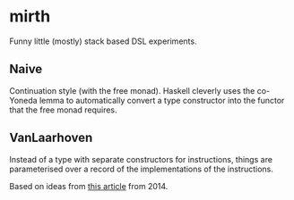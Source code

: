 # mirth
Funny little (mostly) stack based DSL experiments.
## Naive
Continuation style (with the free monad). Haskell cleverly uses the co-Yoneda lemma to automatically convert a type constructor into the functor that the free monad requires.

## VanLaarhoven
Instead of a type with separate constructors for instructions, things are parameterised over a record of the implementations of the instructions.

Based on ideas from [this article](http://r6.ca/blog/20140210T181244Z.html) from 2014.


